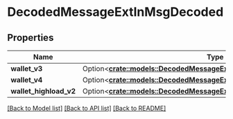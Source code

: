 # DecodedMessageExtInMsgDecoded

## Properties

Name | Type | Description | Notes
------------ | ------------- | ------------- | -------------
**wallet_v3** | Option<[**crate::models::DecodedMessageExtInMsgDecodedWalletV3**](DecodedMessage_ext_in_msg_decoded_wallet_v3.md)> |  | [optional]
**wallet_v4** | Option<[**crate::models::DecodedMessageExtInMsgDecodedWalletV4**](DecodedMessage_ext_in_msg_decoded_wallet_v4.md)> |  | [optional]
**wallet_highload_v2** | Option<[**crate::models::DecodedMessageExtInMsgDecodedWalletHighloadV2**](DecodedMessage_ext_in_msg_decoded_wallet_highload_v2.md)> |  | [optional]

[[Back to Model list]](../README.md#documentation-for-models) [[Back to API list]](../README.md#documentation-for-api-endpoints) [[Back to README]](../README.md)



